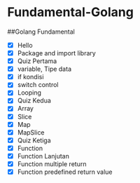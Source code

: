 # Fundamental-Golang

##Golang Fundamental

- [x] Hello
- [x] Package and import library
- [x] Quiz Pertama  
- [x] variable, Tipe data
- [x] if kondisi
- [x] switch control
- [x] Looping
- [x] Quiz Kedua
- [x] Array
- [x] Slice
- [x] Map
- [x] MapSlice
- [x] Quiz Ketiga
- [x] Function
- [x] Function Lanjutan
- [x] Function multiple return
- [x] Function predefined return value